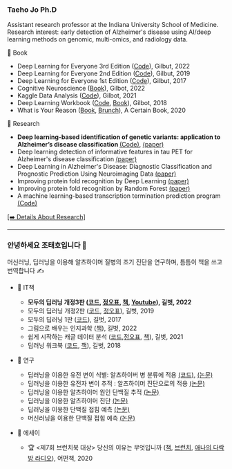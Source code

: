 ### Taeho Jo Ph.D 

Assistant research professor at the Indiana University School of Medicine. 
Research interest: early detection of Alzheimer's disease using AI/deep learning methods on genomic, multi-omics, and radiology data.
  
📖 Book
  + Deep Learning for Everyone 3rd Edition </b> ([Code](https://github.com/taehojo/deeplearning)), Gilbut, 2022 
  + Deep Learning for Everyone  2nd Edition ([Code](https://github.com/taehojo/deeplearning-for-everyone-2nd)), Gilbut, 2019 
  + Deep Learning for Everyone 1st Edition ([Code](https://github.com/taehojo/deeplearning-for-everyone-1st)), Gilbut, 2017
  + Cognitive Neuroscience  ([Book](http://www.yes24.com/Product/Goods/108250950)), Gilbot, 2022
  + Kaggle Data Analysis  ([Code](https://github.com/taehojo/getting_started_with_kaggle)), Gilbot, 2021
  + Deep Learning Workbook  ([Code](https://github.com/taehojo/deeplearning-workshop), [Book](http://www.yes24.com/Product/Goods/59789570)), Gilbot, 2018
  + What is Your Reason  ([Book](http://www.yes24.com/Product/Goods/90981164), [Brunch](https://brunch.co.kr/brunchbook/not-this-world)), A Certain Book, 2020

🔬 Research 
  + <b>Deep learning-based identification of genetic variants: application to Alzheimer’s disease classification </b>  [(Code)](https://github.com/taehojo/SWAT), [(paper)](https://pubmed.ncbi.nlm.nih.gov/35183061/)
  + Deep learning detection of informative features in tau PET for Alzheimer's disease classification   [(paper)](https://pubmed.ncbi.nlm.nih.gov/33371874/)
  + Deep Learning in Alzheimer's Disease: Diagnostic Classification and Prognostic Prediction Using Neuroimaging Data  [(paper)](https://pubmed.ncbi.nlm.nih.gov/31481890/)
  + Improving protein fold recognition by Deep Learning [(paper)](https://pubmed.ncbi.nlm.nih.gov/26634993/) 
  + Improving protein fold recognition by Random Forest [(paper)](https://pubmed.ncbi.nlm.nih.gov/25350499/)
  + A machine learning-based transcription termination prediction program [(Code)](https://github.com/taehojo/machine-learning-biochemistry-rho)

  [[➡️ Details About Research]](http://www.taehojo.com/)

****

###  <b> 안녕하세요 조태호입니다 </b> 👋 
머신러닝, 딥러닝을 이용해 알츠하이머 질병의 조기 진단을 연구하며, 틈틈이 책을 쓰고 번역합니다 ✍️ <br/> 

* 📖 IT책
  + <b> 모두의 딥러닝 개정3판  ([코드](https://github.com/taehojo/deeplearning), [정오표](https://taehojo.github.io/book/deeplearning-20221120.pdf), [책](http://www.yes24.com/Product/Goods/108553440), [Youtube](https://www.youtube.com/@taehojo)), 길벗, 2022 </b>
  + 모두의 딥러닝 개정2판 ([코드](https://github.com/taehojo/deeplearning-for-everyone-2nd), [정오표](https://taehojo.github.io/book/errata-20220511.pdf)), 길벗, 2019 
  + 모두의 딥러닝 1판 ([코드](https://github.com/taehojo/deeplearning-for-everyone-1st)), 길벗, 2017
  + 그림으로 배우는 인지과학 ([책](http://www.yes24.com/Product/Goods/108250950)), 길벗, 2022 
  + 쉽게 시작하는 캐글 데이터 분석  ([코드](https://github.com/taehojo/getting_started_with_kaggle),[정오표](https://taehojo.github.io/book/kaggle-092322.pdf), [책](http://www.yes24.com/Product/Goods/103526120)), 길벗, 2021 
  + 딥러닝 워크북 ([코드](https://github.com/taehojo/deeplearning-workshop), [책](http://www.yes24.com/Product/Goods/59789570)), 길벗, 2018

* 🔬 연구
  + 딥러닝을 이용한 유전 변이 식별: 알츠하이버 병 분류에 적용 </b>  [(코드)](https://github.com/taehojo/SWAT), [(논문)](https://pubmed.ncbi.nlm.nih.gov/35183061/)
  + 딥러닝을 이용한 유전자 변이 추적 : 알츠하이머 진단으로의 적용 [(논문)](https://www.medrxiv.org/content/10.1101/2021.07.19.21260789v1)
  + 딥러닝을 이용한 알츠하이머 원인 단백질 추적 [(논문)](https://bmcbioinformatics.biomedcentral.com/articles/10.1186/s12859-020-03848-0)
  + 딥러닝을 이용한 알츠하이머 진단 [(논문)](https://www.frontiersin.org/articles/10.3389/fnagi.2019.00220/full)
  + 딥러닝을 이용한 단백질 접힘 예측 [(논문)](https://www.nature.com/articles/srep17573) 
  + 머신러닝을 이용한 단백질 접힘 예측 [(논문)](https://bmcbioinformatics.biomedcentral.com/articles/10.1186/1471-2105-15-S11-S14)

* 📓 에세이
  + 🏆 <제7회 브런치북 대상> 당신의 이유는 무엇입니까 ([책](http://www.yes24.com/Product/Goods/90981164), [브런치](https://brunch.co.kr/brunchbook/not-this-world), [애나의 다락방 라디오](https://www.youtube.com/watch?v=szHI91_ZbBU)), 어떤책, 2020

